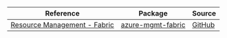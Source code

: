 | Reference | Package | Source |
|---|---|---|
|[Resource Management - Fabric](mgmt-fabric-readme.md)|[azure-mgmt-fabric](https://pypi.org/project/azure-mgmt-fabric)|[GitHub](https://github.com/Azure/azure-sdk-for-python/blob/main/sdk/fabric/azure-mgmt-fabric)|
